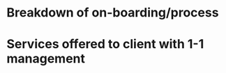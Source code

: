 <!-- TITLE: 1 to 1 Support For Premium And Enterprise Plans -->

# Breakdown of on-boarding/process
# Services offered to client with 1-1 management